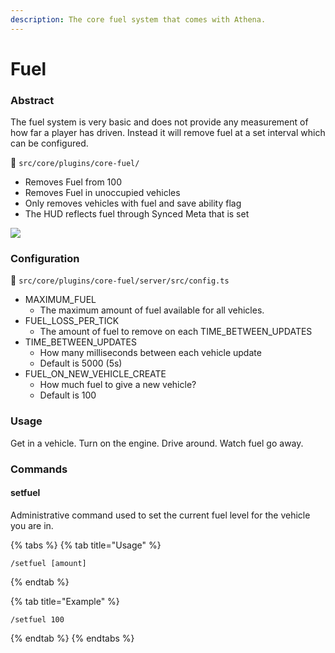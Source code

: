 ```yaml
---
description: The core fuel system that comes with Athena.
---
```


# Fuel

### Abstract

The fuel system is very basic and does not provide any measurement of how far a player has driven. Instead it will remove fuel at a set interval which can be configured.

📁 `src/core/plugins/core-fuel/`

* Removes Fuel from 100
* Removes Fuel in unoccupied vehicles
* Only removes vehicles with fuel and save ability flag
* The HUD reflects fuel through Synced Meta that is set

![](https://i.imgur.com/7FnZsCH.png)

### Configuration

📁 `src/core/plugins/core-fuel/server/src/config.ts`

* MAXIMUM\_FUEL
  * The maximum amount of fuel available for all vehicles.
* FUEL\_LOSS\_PER\_TICK
  * The amount of fuel to remove on each TIME\_BETWEEN\_UPDATES
* TIME\_BETWEEN\_UPDATES
  * How many milliseconds between each vehicle update
  * Default is 5000 (5s)
* FUEL\_ON\_NEW\_VEHICLE\_CREATE
  * How much fuel to give a new vehicle?
  * Default is 100

### Usage

Get in a vehicle. Turn on the engine. Drive around. Watch fuel go away.

### Commands

#### setfuel

Administrative command used to set the current fuel level for the vehicle you are in.

{% tabs %}
{% tab title="Usage" %}
```
/setfuel [amount]
```
{% endtab %}

{% tab title="Example" %}
```
/setfuel 100
```
{% endtab %}
{% endtabs %}
